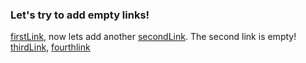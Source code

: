 ### Let's try to add empty links!

[firstLink](www.youtube.com), now lets add another [secondLink](). The second link is empty!
[thirdLink](www.somelink.com), [fourthlink](www.anotherlink.com)

